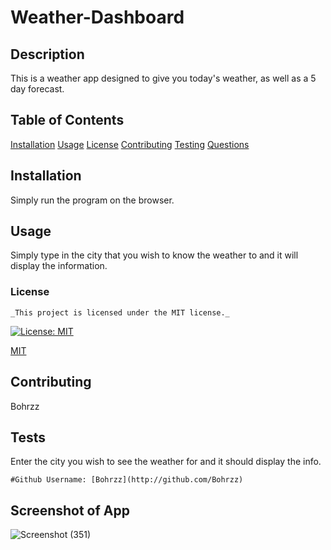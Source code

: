 # Weather-Dashboard

  
  ## Description
  This is a weather app designed to give you today's weather, as well as a 5 day forecast.
  ## Table of Contents
  [Installation](#installation)
  [Usage](#usage)
  [License](#license)
  [Contributing](#contributing)
  [Testing](#tsets)
  [Questions](#questions)
  
  ## Installation
  Simply run the program on the browser.
  ## Usage
  Simply type in the city that you wish to know the weather to and it will display the information.

  ### License 

    _This project is licensed under the MIT license._
  [![License: MIT](https://img.shields.io/badge/License-MIT-yellow.svg)](https://opensource.org/licenses/MIT)
  
 [MIT](#license) 

  ## Contributing
  Bohrzz

## Tests
  Enter the city you wish to see the weather for and it should display the info.
 

    #Github Username: [Bohrzz](http://github.com/Bohrzz)
    
## Screenshot of App
    
![Screenshot (351)](https://user-images.githubusercontent.com/113268086/210645686-4c181e9b-e5ec-4c1c-96e1-ef7e2d8296a5.png)
